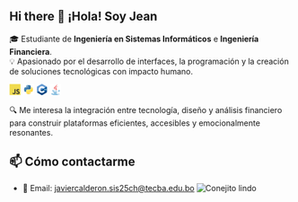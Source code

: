 ## Hi there 👋 ¡Hola! Soy Jean

🎓 Estudiante de **Ingeniería en Sistemas Informáticos** e **Ingeniería Financiera**.  
💡 Apasionado por el desarrollo de interfaces, la programación y la creación de soluciones tecnológicas con impacto humano. 

<img src="https://raw.githubusercontent.com/devicons/devicon/master/icons/javascript/javascript-original.svg" width="20"/>   <img src="https://raw.githubusercontent.com/devicons/devicon/master/icons/python/python-original.svg" width="20"/>  <img src="https://raw.githubusercontent.com/devicons/devicon/master/icons/cplusplus/cplusplus-original.svg" width="20"/>  <img src="https://raw.githubusercontent.com/devicons/devicon/master/icons/java/java-original.svg" width="20"/> 

🔍 Me interesa la integración entre tecnología, diseño y análisis financiero para construir plataformas eficientes, accesibles y emocionalmente resonantes.

## 📫 Cómo contactarme

- 💌 Email: [javiercalderon.sis25ch@tecba.edu.bo](mailto:tuemail@example.com) <img src="https://your-image-url.com/bunny.png" width="250" alt="Conejito lindo"/>
